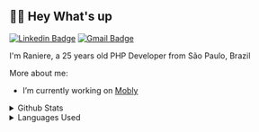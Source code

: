 ## 🙋‍♂️ Hey What's up

[![Linkedin Badge](https://img.shields.io/badge/-LinkedIn-blue?style=flat-square&logo=Linkedin&logoColor=white&link=https://www.linkedin.com/in/raniere-prates/)](https://www.linkedin.com/in/raniere-prates/)
[![Gmail Badge](https://img.shields.io/badge/-Gmail-c14438?style=flat-square&logo=Gmail&logoColor=white&link=mailto:raniere.prates@gmail.com)](mailto:raniere.prates@gmail.com)

I'm Raniere, a 25 years old PHP Developer from São Paulo, Brazil

More about me:
- I’m currently working on [Mobly](https://mobly.com.br/)

<details>
  <summary>Github Stats</summary>
  <a href="https://github.com/ranierePrates"><img src="https://github-readme-stats.vercel.app/api?username=ranierePrates&show_icons=true&theme=tokyonight&count_private=true&include_all_commits=true" alt="ranierePrates"/></a>
</details>

<details>
  <summary>Languages Used</summary>
  <a href="https://github.com/ranierePrates"><img src="https://github-readme-stats.vercel.app/api/top-langs/?username=ranierePrates&layout=compact&theme=tokyonight"/></a>
</details>
<!-- <br> -->
<!-- [![Visitors](https://visitor-badge.glitch.me/badge?page_id=github/ranierePrates)](https://github.com/ranierePrates) -->



<!--
### Hi there 👋

**RanierePrates/RanierePrates** is a ✨ _special_ ✨ repository because its `README.md` (this file) appears on your GitHub profile.

Here are some ideas to get you started:

- 🔭 I’m currently working on ...
- 🌱 I’m currently learning ...
- 👯 I’m looking to collaborate on ...
- 🤔 I’m looking for help with ...
- 💬 Ask me about ...
- 📫 How to reach me: ...
- 😄 Pronouns: ...
- ⚡ Fun fact: ...
-->
